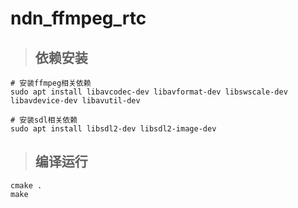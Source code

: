 # ndn_ffmpeg_rtc

> ## 依赖安装

```shell script
# 安装ffmpeg相关依赖
sudo apt install libavcodec-dev libavformat-dev libswscale-dev libavdevice-dev libavutil-dev 

# 安装sdl相关依赖
sudo apt install libsdl2-dev libsdl2-image-dev
```

> ## 编译运行

```shell script
cmake .
make
```